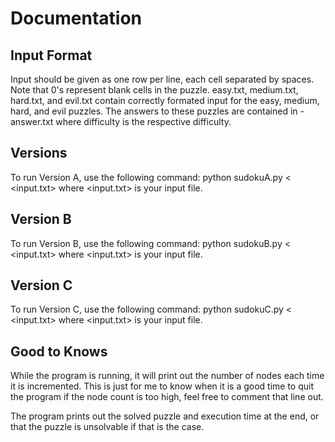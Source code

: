 # Documentation

## Input Format
Input should be given as one row per line, each cell separated by spaces. Note that 0's represent blank cells in the puzzle.
easy.txt, medium.txt, hard.txt, and evil.txt contain correctly formated input for the easy, medium, hard, and evil puzzles.
The answers to these puzzles are contained in <difficulty>-answer.txt where difficulty is the respective difficulty.

## Versions
To run Version A, use the following command:
    python sudokuA.py < <input.txt>
where <input.txt> is your input file.

## Version B
To run Version B, use the following command:
    python sudokuB.py < <input.txt>
where <input.txt> is your input file.

## Version C
To run Version C, use the following command:
    python sudokuC.py < <input.txt>
where <input.txt> is your input file.

## Good to Knows
While the program is running, it will print out the number of nodes each time it is incremented. This is just for me to know when it is a good time to quit the program if the node count is too high, feel free to comment that line out.

The program prints out the solved puzzle and execution time at the end, or that the puzzle is unsolvable if that is the case.